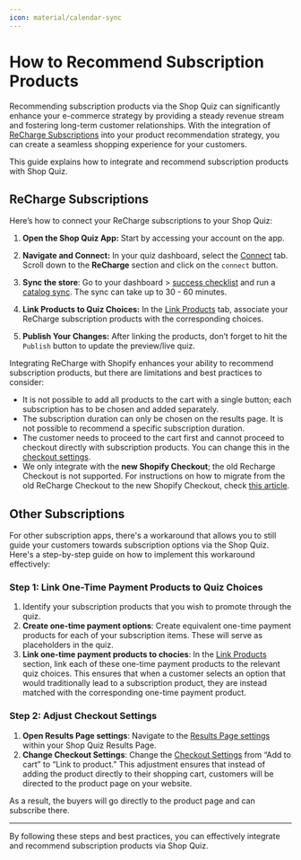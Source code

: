 ```yaml
---
icon: material/calendar-sync
---
```


# How to Recommend Subscription Products

Recommending subscription products via the Shop Quiz can significantly enhance your e-commerce strategy by providing a steady revenue stream and fostering long-term customer relationships. With the integration of [ReCharge Subscriptions](https://apps.shopify.com/subscription-payments?surface_intra_position=1&surface_type=partners&surface_version=redesign) into your product recommendation strategy, you can create a seamless shopping experience for your customers. 

This guide explains how to integrate and recommend subscription products with Shop Quiz.

## ReCharge Subscriptions

Here’s how to connect your ReCharge subscriptions to your Shop Quiz:

1. **Open the Shop Quiz App:** Start by accessing your account on the app.
   
2. **Navigate and Connect:** In your quiz dashboard, select the [Connect](https://docs.revenuehunt.com/reference/quiz-builder/#connect) tab. Scroll down to the **ReCharge** section and click on the `connect` button.

3. **Sync the store**: Go to your dashboard > [success checklist](https://docs.revenuehunt.com/reference/dashboard/#success-checklist) and run a [catalog sync](https://docs.revenuehunt.com/how-to-guides/sync-catalog/). The sync can take up to 30 - 60 minutes.

4. **Link Products to Quiz Choices:** In the [Link Products](https://docs.revenuehunt.com/reference/quiz-builder/#link-products) tab, associate your ReCharge subscription products with the corresponding choices. 

5. **Publish Your Changes:** After linking the products, don’t forget to hit the `Publish` button to update the preview/live quiz.

Integrating ReCharge with Shopify enhances your ability to recommend subscription products, but there are limitations and best practices to consider:

- It is not possible to add all products to the cart with a single button; each subscription has to be chosen and added separately.
- The subscription duration can only be chosen on the results page. It is not possible to recommend a specific subscription duration.
- The customer needs to proceed to the cart first and cannot proceed to checkout directly with subscription products. You can change this in the [checkout settings](https://docs.revenuehunt.com/how-to-guides/change-checkout-settings/).
- We only integrate with the **new Shopify Checkout**; the old Recharge Checkout is not supported. For instructions on how to migrate from the old ReCharge Checkout to the new Shopify Checkout, check [this article](https://support.rechargepayments.com/hc/en-us/articles/4403505928599).

## Other Subscriptions

For other subscription apps, there's a workaround that allows you to still guide your customers towards subscription options via the Shop Quiz. Here's a step-by-step guide on how to implement this workaround effectively:

### Step 1: Link One-Time Payment Products to Quiz Choices
1. Identify your subscription products that you wish to promote through the quiz.
2. **Create one-time payment options**: Create equivalent one-time payment products for each of your subscription items. These will serve as placeholders in the quiz.
3. **Link one-time payment products to chocies**: In the [Link Products](https://docs.revenuehunt.com/reference/quiz-builder/#link-products) section, link each of these one-time payment products to the relevant quiz choices. This ensures that when a customer selects an option that would traditionally lead to a subscription product, they are instead matched with the corresponding one-time payment product.

### Step 2: Adjust Checkout Settings
1. **Open Results Page settings**: Navigate to the [Results Page settings](https://docs.revenuehunt.com/reference/quiz-builder/#results-page-settings) within your Shop Quiz Results Page.
2. **Change Checkout Settings**: Change the [Checkout Settings](https://docs.revenuehunt.com/how-to-guides/change-checkout-settings/) from “Add to cart” to “Link to product.” This adjustment ensures that instead of adding the product directly to their shopping cart, customers will be directed to the product page on your website.

As a result, the buyers will go directly to the product page and can subscribe there.

---

By following these steps and best practices, you can effectively integrate and recommend subscription products via Shop Quiz.
